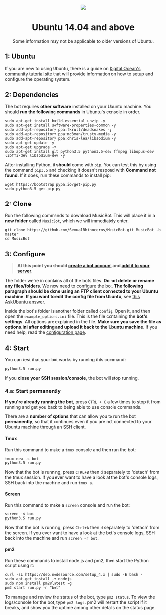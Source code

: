 <p align="center">
<img src="http://i.imgur.com/iqvMAWb.png">
</p>

<h1 align="center">Ubuntu 14.04 and above</h1>
<p align="center">Some information may not be applicable to older versions of Ubuntu.</p>

## 1: Ubuntu
If you are new to using Ubuntu, there is a guide on [Digital Ocean's community tutorial site](https://www.digitalocean.com/community/tutorials/initial-server-setup-with-ubuntu-14-04) that will provide information on how to setup and configure the operating system.

## 2: Dependencies
The bot requires **other software** installed on your Ubuntu machine. You should **run the following commands** in Ubuntu's console in order.

    sudo apt-get install build-essential unzip -y
    sudo apt-get install software-properties-common -y
    sudo add-apt-repository ppa:fkrull/deadsnakes -y
    sudo add-apt-repository ppa:mc3man/trusty-media -y
    sudo add-apt-repository ppa:chris-lea/libsodium -y
    sudo apt-get update -y
    sudo apt-get upgrade -y
    sudo apt-get install git python3.5 python3.5-dev ffmpeg libopus-dev libffi-dev libsodium-dev -y
    
After installing Python, it **should** come with `pip`. You can test this by using the command `pip3.5` and checking it doesn't respond with **Command not found**. If it does, run these commands to install pip:

    wget https://bootstrap.pypa.io/get-pip.py
    sudo python3.5 get-pip.py

## 2: Clone

Run the following commands to download MusicBot. This will place it in a **new folder** called `MusicBot`, which we will immediately enter.

    git clone https://github.com/SexualRhinoceros/MusicBot.git MusicBot -b master
    cd MusicBot

## 3: Configure

> **At this point you should [create a bot account](https://github.com/SexualRhinoceros/MusicBot/wiki/FAQ#how-do-i-create-a-bot-account) and [add it to your server](https://github.com/SexualRhinoceros/MusicBot/wiki/FAQ#how-do-i-add-my-bot-account-to-a-server)**.

The folder we're in contains all of the bots files. **Do not delete or rename any files/folders**. We now need to configure the bot. **The following paragraph should be done using an FTP client connected to your Ubuntu machine**. **If you want to edit the config file from Ubuntu**, see [this AskUbuntu answer](http://askubuntu.com/a/54222).

Inside the bot's folder is another folder called `config`. Open it, and then open the `example_options.ini` file. This is the file containing the **bot's settings**. All options are explained in the file. **Make sure you save the file as options.ini after editing and upload it back to the Ubuntu machine**. If you need help, read the [configuration page](https://github.com/SexualRhinoceros/MusicBot/wiki/Configuration).

## 4: Start
You can test that your bot works by running this command:

    python3.5 run.py

If you **close your SSH session/console**, the bot will stop running.

### 4.a: Start permanently
**If you're already running the bot**, press `CTRL + C` a few times to stop it from running and get you back to being able to use console commands.

There are a **number of options** that can allow you to run the bot **permanently**, so that it continues even if you are not connected to your Ubuntu machine through an SSH client.

#### Tmux
Run this command to make a `tmux` console and then run the bot:

    tmux new -s bot
    python3.5 run.py

Now that the bot is running, press `CTRL+B` then `d` separately to 'detach' from the tmux session. If you ever want to have a look at the bot's console logs, SSH back into the machine and run `tmux a`.

#### Screen
Run this command to make a `screen` console and run the bot:

    screen -S bot
    python3.5 run.py

Now that the bot is running, press `Ctrl+A` then `d` separately to 'detach' from the screen. If you ever want to have a look at the bot's console logs, SSH back into the machine and run `screen -r bot`.

#### pm2
Run these commands to install node.js and pm2, then start the Python script using it:

    curl -sL https://deb.nodesource.com/setup_4.x | sudo -E bash -
    sudo apt-get install -y nodejs
    sudo npm install pm2@latest -g
    pm2 start run.py -n "bot"

To manage and review the status of the bot, type `pm2 status`. To view the logs/console for the bot, type `pm2 logs`. pm2 will restart the script if it breaks, and show you the uptime among other details on the status page.